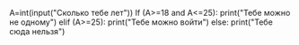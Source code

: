 A=int(input("Сколько тебе лет"))
If (A>=18 and A<=25):
    print("Тебе можно не одному")
elif (A>=25):
    print("Тебе можно войти")
else:
    print("Тебе сюда нельзя")
